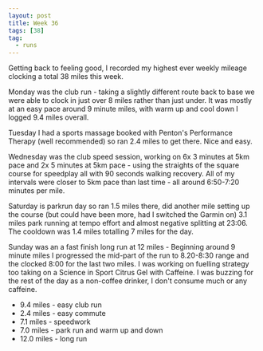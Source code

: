 ```yaml
---
layout: post
title: Week 36
tags: [38]
tag:
  - runs
---
```


Getting back to feeling good, I recorded my highest ever weekly mileage clocking a total 38 miles this week.

Monday was the club run - taking a slightly different route back to base we were able to clock in just over 8 miles rather than just under. It was mostly at an easy pace around 9 minute miles, with warm up and cool down I logged 9.4 miles overall.

Tuesday I had a sports massage booked with Penton's Performance Therapy (well recommended) so ran 2.4 miles to get there. Nice and easy.

Wednesday was the club speed session, working on 6x 3 minutes at 5km pace and 2x 5 minutes at 5km pace - using the straights of the square course for speedplay all with 90 seconds walking recovery. All of my intervals were closer to 5km pace than last time - all around 6:50-7:20 minutes per mile.

Saturday is parkrun day so ran 1.5 miles there, did another mile setting up the course (but could have been more, had I switched the Garmin on) 3.1 miles park running at tempo effort and almost negative splitting at 23:06. The cooldown was 1.4 miles totalling 7 miles for the day.

Sunday was an a fast finish long run at 12 miles - Beginning around 9 minute miles I progressed the mid-part of the run to 8.20-8:30 range and the clocked 8:00 for the last two miles.  I was working on fuelling strategy too taking on a Science in Sport Citrus Gel with Caffeine.
I was buzzing for the rest of the day as a non-coffee drinker, I don't consume much or any caffeine.

* 9.4 miles - easy club run
* 2.4 miles - easy commute
* 7.1 miles - speedwork
* 7.0 miles - park run and warm up and down
* 12.0 miles - long run
